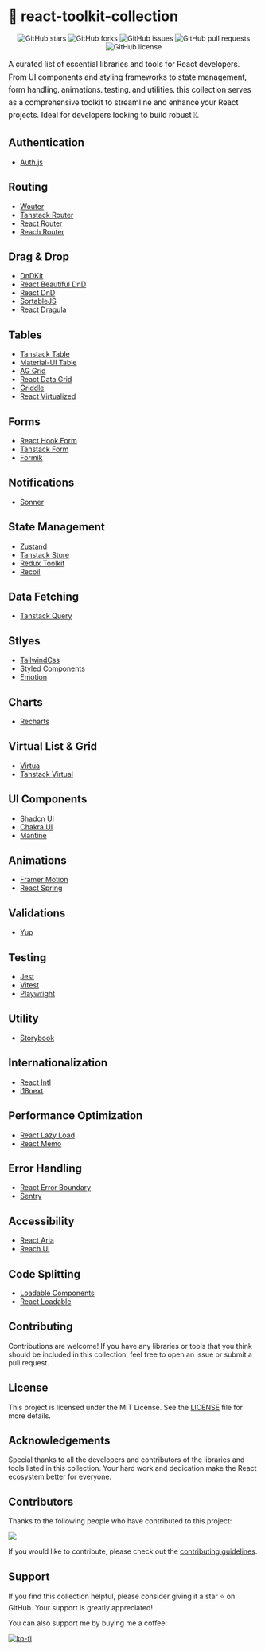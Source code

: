 # 🧰 react-toolkit-collection

<div align="center">

![GitHub stars](https://img.shields.io/github/stars/drbarzaga/react-toolkit-collection?style=social)
![GitHub forks](https://img.shields.io/github/forks/drbarzaga/react-toolkit-collection?style=social)
![GitHub issues](https://img.shields.io/github/issues/drbarzaga/react-toolkit-collection)
![GitHub pull requests](https://img.shields.io/github/issues-pr/drbarzaga/react-toolkit-collection)
![GitHub license](https://img.shields.io/github/license/drbarzaga/react-toolkit-collection)

</div>

<div align="left" style="font-family: Roboto, sans-serif; font-size: 16px; line-height: 1.6;">
A curated list of essential libraries and tools for React developers. From UI components and styling frameworks to state management, form handling, animations, testing, and utilities, this collection serves as a comprehensive toolkit to streamline and enhance your React projects. Ideal for developers looking to build robust 🚀.
</div>

## Authentication

- [Auth.js](https://authjs.dev/)

## Routing

- [Wouter](https://github.com/molefrog/wouter)
- [Tanstack Router](https://tanstack.com/router/latest)
- [React Router](https://reactrouter.com/)
- [Reach Router](https://reach.tech/router)

## Drag & Drop

- [DnDKit](https://dndkit.com/)
- [React Beautiful DnD](https://github.com/atlassian/react-beautiful-dnd)
- [React DnD](https://react-dnd.github.io/react-dnd/about)
- [SortableJS](https://github.com/SortableJS/react-sortablejs)
- [React Dragula](https://github.com/bevacqua/react-dragula)

## Tables

- [Tanstack Table](https://tanstack.com/table/latest)
- [Material-UI Table](https://mui.com/components/tables/)
- [AG Grid](https://www.ag-grid.com/react-data-grid/)
- [React Data Grid](https://adazzle.github.io/react-data-grid/)
- [Griddle](https://griddlegriddle.github.io/Griddle/)
- [React Virtualized](https://github.com/bvaughn/react-virtualized)

## Forms

- [React Hook Form](https://react-hook-form.com/)
- [Tanstack Form](https://tanstack.com/form/latest)
- [Formik](https://formik.org/)

## Notifications

- [Sonner](https://sonner.emilkowal.ski/)

## State Management

- [Zustand](https://zustand-demo.pmnd.rs/)
- [Tanstack Store](https://tanstack.com/store/latest)
- [Redux Toolkit](https://redux-toolkit.js.org/)
- [Recoil](https://recoiljs.org/)

## Data Fetching

- [Tanstack Query](https://tanstack.com/query/latest)

## Stlyes

- [TailwindCss](https://tailwindcss.com/)
- [Styled Components](https://styled-components.com/)
- [Emotion](https://emotion.sh/docs/introduction)

## Charts

- [Recharts](https://recharts.org/en-US)

## Virtual List & Grid

- [Virtua](https://github.com/inokawa/virtua)
- [Tanstack Virtual](https://tanstack.com/virtual/latest)

## UI Components

- [Shadcn UI](https://ui.shadcn.com/)
- [Chakra UI](https://www.chakra-ui.com/)
- [Mantine](https://mantine.dev/)

## Animations

- [Framer Motion](https://www.framer.com/motion/)
- [React Spring](https://www.react-spring.dev/)

## Validations

- [Yup](https://www.npmjs.com/package/yup)

## Testing

- [Jest](https://jestjs.io/)
- [Vitest](https://vitest.dev/)
- [Playwright](https://playwright.dev/)

## Utility

- [Storybook](https://storybook.js.org/)

## Internationalization

- [React Intl](https://formatjs.io/docs/react-intl/)
- [i18next](https://www.i18next.com/)

## Performance Optimization

- [React Lazy Load](https://github.com/twobin/react-lazyload)
- [React Memo](https://reactjs.org/docs/react-api.html#reactmemo)

## Error Handling

- [React Error Boundary](https://reactjs.org/docs/error-boundaries.html)
- [Sentry](https://sentry.io/for/react/)

## Accessibility

- [React Aria](https://react-spectrum.adobe.com/react-aria/)
- [Reach UI](https://reach.tech/)

## Code Splitting

- [Loadable Components](https://loadable-components.com/)
- [React Loadable](https://github.com/jamiebuilds/react-loadable)

## Contributing

Contributions are welcome! If you have any libraries or tools that you think should be included in this collection, feel free to open an issue or submit a pull request.

## License

This project is licensed under the MIT License. See the [LICENSE](LICENSE) file for more details.

## Acknowledgements

Special thanks to all the developers and contributors of the libraries and tools listed in this collection. Your hard work and dedication make the React ecosystem better for everyone.

## Contributors

Thanks to the following people who have contributed to this project:

<a href="https://github.com/drbarzaga/react-toolkit-collection/graphs/contributors">
  <img src="https://contrib.rocks/image?repo=drbarzaga/react-toolkit-collection" />
</a>

If you would like to contribute, please check out the [contributing guidelines](CONTRIBUTING.md).

## Support

If you find this collection helpful, please consider giving it a star ⭐ on GitHub. Your support is greatly appreciated!

You can also support me by buying me a coffee:

[![ko-fi](https://ko-fi.com/img/githubbutton_sm.svg)](https://ko-fi.com/dayanperez)
